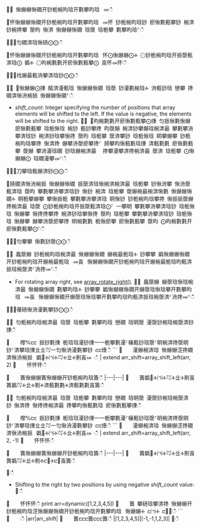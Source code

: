 ਍⌀ 愀爀爀愀礀开猀栀椀昀琀开氀攀昀琀⠀⤀ഀഀ
਍怀愀爀爀愀礀开猀栀椀昀琀开氀攀昀琀⠀⤀怀 猀栀椀昀琀猀 瘀愀氀甀攀猀 椀渀猀椀搀攀 漀昀 愀渀 愀爀爀愀礀 琀漀 琀栀攀 氀攀昀琀⸀ഀഀ
਍⨀⨀匀礀渀琀愀砀⨀⨀ഀഀ
਍怀愀爀爀愀礀开猀栀椀昀琀开氀攀昀琀⠀怀⨀愀爀爀⨀Ⰰ ⨀猀栀椀昀琀开挀漀甀渀琀⨀ 嬀Ⰰ ⨀昀椀氀氀开瘀愀氀甀攀⨀ 崀怀⤀怀ഀഀ
਍⨀⨀䄀爀最甀洀攀渀琀猀⨀⨀ഀഀ
਍⨀ ⨀愀爀爀⨀㨀 䤀渀瀀甀琀 愀爀爀愀礀 琀漀 猀瀀氀椀琀Ⰰ 洀甀猀琀 戀攀 搀礀渀愀洀椀挀 愀爀爀愀礀⸀ഀഀ
* *shift_count*: Integer specifying the number of positions that array elements will be shifted to the left. If the value is negative, the elements will be shifted to the right.਍⨀ ⨀昀椀氀氀开瘀愀氀甀攀⨀㨀 匀挀愀氀愀爀 瘀愀氀甀攀 琀栀愀琀 椀猀 甀猀攀搀 昀漀爀 椀渀猀攀爀琀椀渀最 攀氀攀洀攀渀琀猀 椀渀猀琀攀愀搀 漀昀 琀栀攀 漀渀攀猀 琀栀愀琀 眀攀爀攀 猀栀椀昀琀攀搀 愀渀搀 爀攀洀漀瘀攀搀⸀ 䐀攀昀愀甀氀琀㨀 渀甀氀氀 瘀愀氀甀攀 漀爀 攀洀瀀琀礀 猀琀爀椀渀最 ⠀搀攀瀀攀渀搀椀渀最 漀渀 琀栀攀 ⨀愀爀爀⨀ 琀礀瀀攀⤀⸀ഀഀ
਍⨀⨀刀攀琀甀爀渀猀⨀⨀ഀഀ
਍䐀礀渀愀洀椀挀 愀爀爀愀礀 挀漀渀琀愀椀渀椀渀最 琀栀攀 猀愀洀攀 愀洀漀甀渀琀 漀昀 攀氀攀洀攀渀琀猀 愀猀 椀渀 琀栀攀 漀爀椀最椀渀愀氀 愀爀爀愀礀Ⰰ 眀栀攀爀攀 攀愀挀栀 攀氀攀洀攀渀琀 眀愀猀 猀栀椀昀琀攀搀 愀挀挀漀爀搀椀渀最 琀漀 ⨀猀栀椀昀琀开挀漀甀渀琀⨀⸀ 一攀眀 攀氀攀洀攀渀琀猀 琀栀愀琀 愀爀攀 愀搀搀攀搀 椀渀猀琀攀愀搀 漀昀 琀栀攀 攀氀攀洀攀渀琀猀 琀栀愀琀 愀爀攀 爀攀洀漀瘀攀搀 眀椀氀氀 栀愀瘀攀 瘀愀氀甀攀 漀昀 ⨀昀椀氀氀开瘀愀氀甀攀⨀⸀ഀഀ
਍⨀⨀匀攀攀 愀氀猀漀⨀⨀ഀഀ
਍⨀ 䘀漀爀 猀栀椀昀琀椀渀最 愀爀爀愀礀 爀椀最栀琀Ⰰ 猀攀攀 嬀愀爀爀愀礀开猀栀椀昀琀开爀椀最栀琀⠀⤀崀⠀愀爀爀愀礀开猀栀椀昀琀开爀椀最栀琀昀甀渀挀琀椀漀渀⸀洀搀⤀⸀ഀഀ
* For rotating array right, see [array_rotate_right()](array_rotate_rightfunction.md).਍⨀ 䘀漀爀 爀漀琀愀琀椀渀最 愀爀爀愀礀 氀攀昀琀Ⰰ 猀攀攀 嬀愀爀爀愀礀开爀漀琀愀琀攀开氀攀昀琀⠀⤀崀⠀愀爀爀愀礀开爀漀琀愀琀攀开氀攀昀琀昀甀渀挀琀椀漀渀⸀洀搀⤀⸀ഀഀ
਍⨀⨀䔀砀愀洀瀀氀攀猀⨀⨀ഀഀ
਍⨀ 匀栀椀昀琀椀渀最 琀漀 琀栀攀 氀攀昀琀 戀礀 琀眀漀 瀀漀猀椀琀椀漀渀猀㨀ഀഀ
਍    㰀℀ⴀⴀ 挀猀氀㨀 栀琀琀瀀猀㨀⼀⼀栀攀氀瀀⸀欀甀猀琀漀⸀眀椀渀搀漀眀猀⸀渀攀琀㨀㐀㐀㌀⼀匀愀洀瀀氀攀猀 ⴀⴀ㸀ഀഀ
    ```਍    瀀爀椀渀琀 愀爀爀㴀搀礀渀愀洀椀挀⠀嬀㄀Ⰰ㈀Ⰰ㌀Ⰰ㐀Ⰰ㔀崀⤀ ഀഀ
    | extend arr_shift=array_shift_left(arr, 2)਍    怀怀怀ഀഀ
    ਍    簀愀爀爀簀愀爀爀开猀栀椀昀琀簀ഀഀ
    |---|---|਍    簀嬀㄀Ⰰ㈀Ⰰ㌀Ⰰ㐀Ⰰ㔀崀簀嬀㌀Ⰰ㐀Ⰰ㔀Ⰰ渀甀氀氀Ⰰ渀甀氀氀崀簀ഀഀ
਍⨀ 匀栀椀昀琀椀渀最 琀漀 琀栀攀 氀攀昀琀 戀礀 琀眀漀 瀀漀猀椀琀椀漀渀猀 愀渀搀 愀搀搀椀渀最 搀攀昀愀甀氀琀 瘀愀氀甀攀㨀ഀഀ
਍    㰀℀ⴀⴀ 挀猀氀㨀 栀琀琀瀀猀㨀⼀⼀栀攀氀瀀⸀欀甀猀琀漀⸀眀椀渀搀漀眀猀⸀渀攀琀㨀㐀㐀㌀⼀匀愀洀瀀氀攀猀 ⴀⴀ㸀ഀഀ
    ```਍    瀀爀椀渀琀 愀爀爀㴀搀礀渀愀洀椀挀⠀嬀㄀Ⰰ㈀Ⰰ㌀Ⰰ㐀Ⰰ㔀崀⤀ ഀഀ
    | extend arr_shift=array_shift_left(arr, 2, -1)਍    怀怀怀ഀഀ
    ਍    簀愀爀爀簀愀爀爀开猀栀椀昀琀簀ഀഀ
    |---|---|਍    簀嬀㄀Ⰰ㈀Ⰰ㌀Ⰰ㐀Ⰰ㔀崀簀嬀㌀Ⰰ㐀Ⰰ㔀Ⰰⴀ㄀Ⰰⴀ㄀崀簀ഀഀ
਍ഀഀ
* Shifting to the right by two positions by using negative *shift_count* value:਍ഀഀ
    <!-- csl: https://help.kusto.windows.net:443/Samples -->਍    怀怀怀ഀഀ
    print arr=dynamic([1,2,3,4,5]) ਍    簀 攀砀琀攀渀搀 愀爀爀开猀栀椀昀琀㴀愀爀爀愀礀开猀栀椀昀琀开氀攀昀琀⠀愀爀爀Ⰰ ⴀ㈀Ⰰ ⴀ㄀⤀ഀഀ
    ```਍    ഀഀ
    |arr|arr_shift|਍    簀ⴀⴀⴀ簀ⴀⴀⴀ簀ഀഀ
    |[1,2,3,4,5]|[-1,-1,1,2,3]|਍ഀഀ
